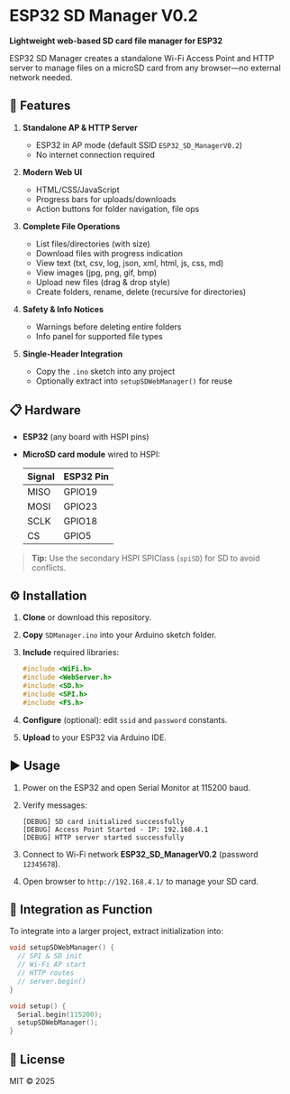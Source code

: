 # ESP32 SD Manager V0.2

**Lightweight web-based SD card file manager for ESP32**

ESP32 SD Manager creates a standalone Wi-Fi Access Point and HTTP server
to manage files on a microSD card from any browser—no external network needed.

## 🚀 Features

1. **Standalone AP & HTTP Server**  
   - ESP32 in AP mode (default SSID `ESP32_SD_ManagerV0.2`)  
   - No internet connection required  

2. **Modern Web UI**  
   - HTML/CSS/JavaScript  
   - Progress bars for uploads/downloads  
   - Action buttons for folder navigation, file ops  

3. **Complete File Operations**  
   - List files/directories (with size)  
   - Download files with progress indication  
   - View text (txt, csv, log, json, xml, html, js, css, md)  
   - View images (jpg, png, gif, bmp)  
   - Upload new files (drag & drop style)  
   - Create folders, rename, delete (recursive for directories)

4. **Safety & Info Notices**  
   - Warnings before deleting entire folders  
   - Info panel for supported file types

5. **Single-Header Integration**  
   - Copy the `.ino` sketch into any project  
   - Optionally extract into `setupSDWebManager()` for reuse

## 📋 Hardware

- **ESP32** (any board with HSPI pins)
- **MicroSD card module** wired to HSPI:

  | Signal | ESP32 Pin |
  |--------|-----------|
  | MISO   | GPIO19    |
  | MOSI   | GPIO23    |
  | SCLK   | GPIO18    |
  | CS     | GPIO5     |

> **Tip:** Use the secondary HSPI SPIClass (`spiSD`) for SD to avoid conflicts.

## ⚙️ Installation

1. **Clone** or download this repository.  
2. **Copy** `SDManager.ino` into your Arduino sketch folder.  
3. **Include** required libraries:

   ```cpp
   #include <WiFi.h>
   #include <WebServer.h>
   #include <SD.h>
   #include <SPI.h>
   #include <FS.h>
   ```

4. **Configure** (optional): edit `ssid` and `password` constants.  
5. **Upload** to your ESP32 via Arduino IDE.

## ▶️ Usage

1. Power on the ESP32 and open Serial Monitor at 115200 baud.  
2. Verify messages:

   ```
   [DEBUG] SD card initialized successfully
   [DEBUG] Access Point Started - IP: 192.168.4.1
   [DEBUG] HTTP server started successfully
   ```

3. Connect to Wi-Fi network **ESP32_SD_ManagerV0.2** (password `12345678`).  
4. Open browser to `http://192.168.4.1/` to manage your SD card.

## 🔌 Integration as Function

To integrate into a larger project, extract initialization into:

```cpp
void setupSDWebManager() {
  // SPI & SD init
  // Wi‑Fi AP start
  // HTTP routes
  // server.begin()
}

void setup() {
  Serial.begin(115200);
  setupSDWebManager();
}
```

## 📝 License

MIT © 2025
